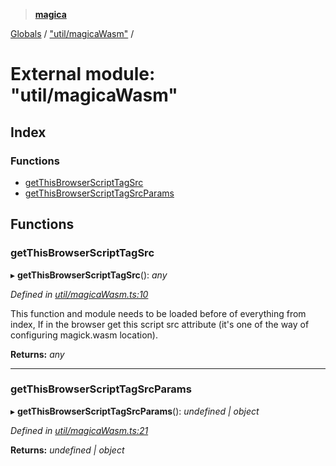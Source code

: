 > **[magica](../README.md)**

[Globals](../README.md) / ["util/magicaWasm"](_util_magicawasm_.md) /

# External module: "util/magicaWasm"

## Index

### Functions

* [getThisBrowserScriptTagSrc](_util_magicawasm_.md#getthisbrowserscripttagsrc)
* [getThisBrowserScriptTagSrcParams](_util_magicawasm_.md#getthisbrowserscripttagsrcparams)

## Functions

###  getThisBrowserScriptTagSrc

▸ **getThisBrowserScriptTagSrc**(): *any*

*Defined in [util/magicaWasm.ts:10](https://github.com/cancerberoSgx/magica/blob/c6ded1a/src/util/magicaWasm.ts#L10)*

This function and module needs to be loaded before of everything from index,  If in the browser get this script src attribute (it's one of the way of configuring magick.wasm location).

**Returns:** *any*

___

###  getThisBrowserScriptTagSrcParams

▸ **getThisBrowserScriptTagSrcParams**(): *undefined | object*

*Defined in [util/magicaWasm.ts:21](https://github.com/cancerberoSgx/magica/blob/c6ded1a/src/util/magicaWasm.ts#L21)*

**Returns:** *undefined | object*
